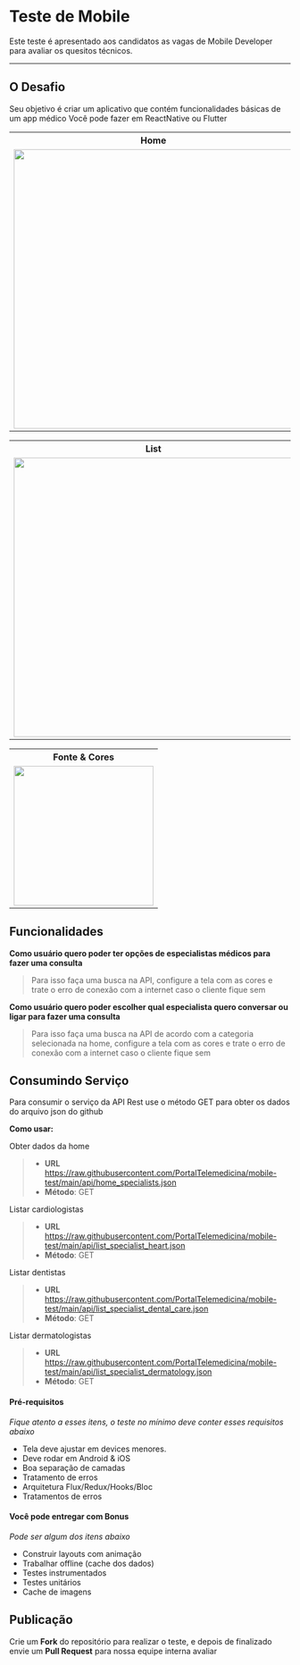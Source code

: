 Teste de Mobile
===================

Este teste é apresentado aos candidatos as vagas de Mobile Developer para avaliar os quesitos técnicos.

----------


O Desafio
-------------

Seu objetivo é criar um aplicativo que contém funcionalidades básicas de um app médico
Você pode fazer em ReactNative ou Flutter


<table>
<tbody>
<tr><th>Home</th>
</tr>
<tr>
<td><img src="https://github.com/PortalTelemedicina/mobile-test/blob/main/screens/screen_home.PNG?raw=true" style="height:500px">
</td>
</tr>
</tbody>
</table>

<table>
<tbody>
<tr><th>List</th>
</tr>
<tr>
<td><img src="https://github.com/PortalTelemedicina/mobile-test/blob/main/screens/screen_list.PNG?raw=true" style="height:500px">
</td>
</tr>
</tbody>
</table>

<table>
<tbody>
<tr><th>Fonte & Cores</th>
</tr>
<tr>
<td><img src="https://github.com/PortalTelemedicina/mobile-test/blob/main/screens/colors_fonts.PNG?raw=true" style="height:250px">
</td>
</tr>
</tbody>
</table>

## <i class="icon-folder-open"></i> Funcionalidades

**Como usuário quero poder ter opções de especialistas médicos para fazer uma consulta**

> Para isso faça uma busca na API, configure a tela com as cores e trate o erro de conexão com a internet caso o cliente fique sem

**Como usuário quero poder escolher qual especialista quero conversar ou ligar para fazer uma consulta**

> Para isso faça uma busca na API de acordo com a categoria selecionada na home, configure a tela com as cores e trate o erro de conexão com a internet caso o cliente fique sem

## <i class="icon-folder-open"></i> Consumindo Serviço

Para consumir o serviço da API Rest use o método GET para obter os dados do arquivo json do github

**Como usar:**

Obter dados da home
> - **URL** https://raw.githubusercontent.com/PortalTelemedicina/mobile-test/main/api/home_specialists.json
> - **Método**: GET

Listar cardiologistas
> - **URL** https://raw.githubusercontent.com/PortalTelemedicina/mobile-test/main/api/list_specialist_heart.json
> - **Método**: GET

Listar dentistas
> - **URL** https://raw.githubusercontent.com/PortalTelemedicina/mobile-test/main/api/list_specialist_dental_care.json
> - **Método**: GET

Listar dermatologistas
> - **URL** https://raw.githubusercontent.com/PortalTelemedicina/mobile-test/main/api/list_specialist_dermatology.json
> - **Método**: GET


#### <i class="icon-pencil"></i> Pré-requisitos
*Fique atento a esses itens, o teste no mínimo deve conter esses requisitos abaixo*

- Tela deve ajustar em devices menores.
- Deve rodar em Android & iOS
- Boa separação de camadas
- Tratamento de erros
- Arquitetura Flux/Redux/Hooks/Bloc
- Tratamentos de erros


#### <i class="icon-hdd"></i> Você pode entregar com Bonus
*Pode ser algum dos itens abaixo*
- Construir layouts com animação
- Trabalhar offline (cache dos dados)
- Testes instrumentados
- Testes unitários
- Cache de imagens


Publicação
-------------

Crie um **Fork** do repositório para realizar o teste, e depois de finalizado envie um **Pull Request** para nossa equipe interna avaliar
